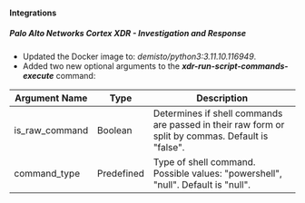 #### Integrations

##### Palo Alto Networks Cortex XDR - Investigation and Response

- Updated the Docker image to: *demisto/python3:3.11.10.116949*.
- Added two new optional arguments to the ***xdr-run-script-commands-execute*** command:

| **Argument Name** | **Type** | **Description** |
| --- | --- | --- |
| is_raw_command | Boolean | Determines if shell commands are passed in their raw form or split by commas. Default is "false". |
| command_type | Predefined | Type of shell command. Possible values: "powershell", "null". Default is "null". |
